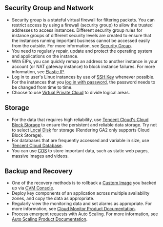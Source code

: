 ## Security Group and Network
- Security group is a stateful virtual firewall for filtering packets. You can restrict access by using a firewall (security group) to allow the trusted addresses to access instances. Different security group rules for instance groups of different security levels are created to ensure that the instances running important business cannot be accessed easily from the outside. For more information, see [Security Group](/doc/product/213/5221).
- You need to regularly repair, update and protect the operating system and applications on the instance.
- With EIPs, you can quickly remap an address to another instance in your account (or NAT gateway instance) to block instance failures. For more information, see [Elastic IP](/doc/product/213/5733).
- Log in to user's Linux instances by use of [SSH Key](/doc/product/213/6092) whenever possible. For the instances that you [log in with password](/doc/product/213/6093), the password needs to be changed from time to time.
- Choose to use [Virtual Private Cloud](/doc/product/213/5227) to divide logical areas.

## Storage
- For the data that requires high reliability, use [Tencent Cloud's Cloud Block Storage](/doc/product/362) to ensure the persistent and reliable data storage. Try not to select [Local Disk](/doc/product/213/5798) for storage (Rendering GA2 only supports Cloud Block Storage).
- For databases that are frequently accessed and variable in size, use [Tencent Cloud Database](https://cloud.tencent.com/product/cdb-overview.html).
- You can use [COS](https://cloud.tencent.com/product/cos) to store important data, such as static web pages, massive images and videos.

## Backup and Recovery
- One of the recovery methods is to rollback a [Custom Image](/doc/product/213/4942) you backed up via [CVM Console](https://console.cloud.tencent.com/cvm/index).
- Deploy key components of an application across multiple availability zones, and copy the data as appropriate.
- Regularly view the monitoring data and set alarms as appropriate. For more information, see [Cloud Monitor Product Documentation](/doc/product/248).
- Process emergent requests with Auto Scaling. For more information, see [Auto Scaling Product Documentation](/doc/product/377).

